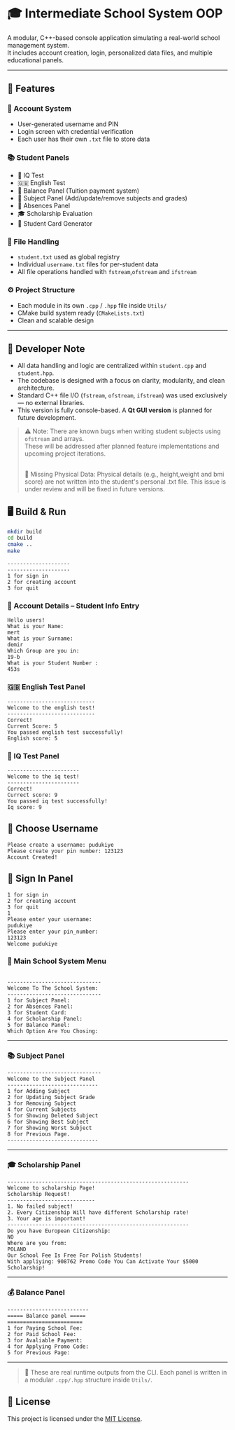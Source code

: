 # 🎓 Intermediate School System OOP

A modular, C++-based console application simulating a real-world school management system.  
It includes account creation, login, personalized data files, and multiple educational panels.

---

## 🧩 Features

### 🔐 Account System
- User-generated username and PIN
- Login screen with credential verification
- Each user has their own `.txt` file to store data

### 📚 Student Panels
- 🧠 IQ Test  
- 🇬🇧 English Test  
- 💸 Balance Panel (Tuition payment system)  
- 📝 Subject Panel (Add/update/remove subjects and grades)  
- 📆 Absences Panel  
- 🎓 Scholarship Evaluation  
- 🪪 Student Card Generator

### 🧾 File Handling
- `student.txt` used as global registry  
- Individual `username.txt` files for per-student data  
- All file operations handled with `fstream`,`ofstream` and `ifstream`

### ⚙️ Project Structure
- Each module in its own `.cpp` / `.hpp` file inside `Utils/`
- CMake build system ready (`CMakeLists.txt`)
- Clean and scalable design

---
## 🧠 Developer Note

- All data handling and logic are centralized within `student.cpp` and `student.hpp`.
- The codebase is designed with a focus on clarity, modularity, and clean architecture.
- Standard C++ file I/O (`fstream`, `ofstream`, `ifstream`) was used exclusively — no external libraries.
- This version is fully console-based. A **Qt GUI version** is planned for future development.

> ⚠️ Note: There are known bugs when writing student subjects using `ofstream` and arrays.  
> These will be addressed after planned feature implementations and upcoming project iterations.
> ##
> 🧍 Missing Physical Data:
> Physical details (e.g., height,weight and bmi score) are not written into the student's personal .txt file. This issue is under review and will be fixed in future versions.


## 🖥️ Build & Run

```bash
mkdir build
cd build
cmake ..
make
```

```
--------------------
--------------------
1 for sign in
2 for creating account 
3 for quit

```
### 👤 Account Details – Student Info Entry
```
Hello users!
What is your Name: 
mert
What is your Surname: 
demir
Which Group are you in: 
19-b
What is your Student Number : 
453s
```
### 🇬🇧 English Test Panel
```
----------------------------
Welcome to the english test!
----------------------------
Correct!
Current Score: 5
You passed english test successfully!
English score: 5

```
### 🧠 IQ Test Panel
```
-----------------------
Welcome to the iq test!
-----------------------
Correct!
Currect score: 9
You passed iq test successfully!
Iq score: 9
```

## 🧾 Choose Username 

```
Please create a username: pudukiye
Please create your pin number: 123123
Account Created!

```
## 🧾 Sign In Panel


```
1 for sign in
2 for creating account 
3 for quit
1
Please enter your username:
pudukiye
Please enter your pin_number:
123123
Welcome pudukiye
```
### 🧾 Main School System Menu
```

------------------------------
Welcome To The School System: 
------------------------------
1 for Subject Panel: 
2 for Absences Panel: 
3 for Student Card:
4 for Scholarship Panel: 
5 for Balance Panel: 
Which Option Are You Chosing: 

```

---

### 📚 Subject Panel


```
------------------------------
Welcome to the Subject Panel
-----------------------------
1 for Adding Subject
2 for Updating Subject Grade
3 for Removing Subject
4 for Current Subjects
5 for Showing Deleted Subject
6 for Showing Best Subject
7 for Showing Worst Subject
8 for Previous Page.
-----------------------------

```

---

### 🎓 Scholarship Panel


```
----------------------------------------------------------
Welcome to scholarship Page!
Scholarship Request!
----------------------------
1. No failed subject!
2. Every Citizenship Will have different Scholarship rate!
3. Your age is important!
----------------------------------------------------------
Do you have European Citizenship: 
NO
Where are you from: 
POLAND
Our School Fee Is Free For Polish Students!
With appliying: 908762 Promo Code You Can Activate Your $5000 Scholarship!

```

---

### 💰 Balance Panel


```
--------------------------
===== Balance panel =====
========================
1 for Paying School Fee:
2 for Paid School Fee:
3 for Avaliable Payment:
4 for Applying Promo Code:
5 for Previous Page: 

```

---

> 📌 These are real runtime outputs from the CLI. Each panel is written in a modular `.cpp/.hpp` structure inside `Utils/`.


## 📄 License

This project is licensed under the [MIT License](LICENSE).


